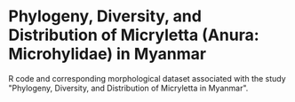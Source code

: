 # Phylogeny, Diversity, and Distribution of Micryletta (Anura: Microhylidae) in Myanmar
R code and corresponding morphological dataset associated with the study "Phylogeny, Diversity, and Distribution of Micryletta in Myanmar".
